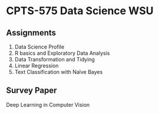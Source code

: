 # CPTS-575 Data Science WSU

## Assignments

1. Data Science Profile
2. R basics and Exploratory Data Analysis
3. Data Transformation and Tidying
4. Linear Regression
5. Text Classification with Naïve Bayes

## Survey Paper

Deep Learning in Computer Vision
